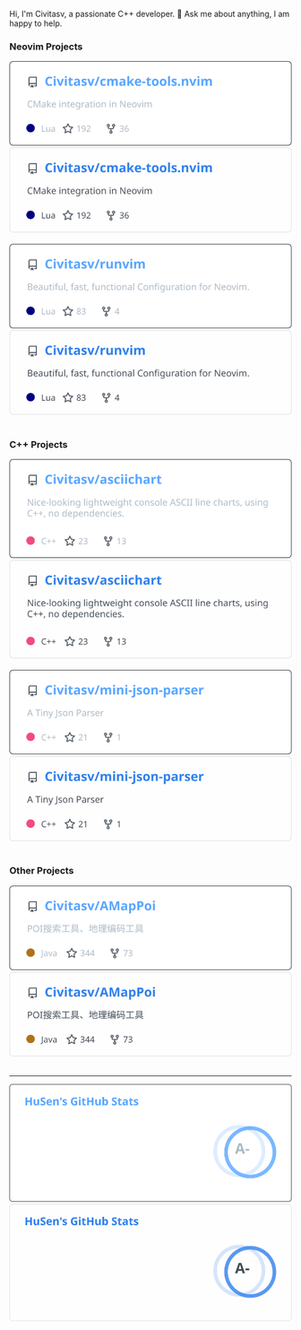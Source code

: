 <p>Hi, I'm Civitasv, a passionate C++ developer. 💬 Ask me about anything, I am happy to help.</p>

### Neovim Projects

<div float="left">
<a href="https://github.com/Civitasv/cmake-tools.nvim#gh-dark-mode-only"><img src="https://raw.githubusercontent.com/Civitasv/Civitasv/master/assets/Civitasv-cmake-tools.nvim-dark.svg#gh-dark-mode-only" alt="cmake-tools.nvim: CMake integration in Neovim"></a>
<a href="https://github.com/Civitasv/cmake-tools.nvim#gh-light-mode-only"><img src="https://raw.githubusercontent.com/Civitasv/Civitasv/master/assets/Civitasv-cmake-tools.nvim-light.svg#gh-light-mode-only" alt="cmake-tools.nvim: CMake integration in Neovim"></a>
&nbsp;
<a href="https://github.com/Civitasv/runvim#gh-dark-mode-only"><img src="https://raw.githubusercontent.com/Civitasv/Civitasv/master/assets/Civitasv-runvim-dark.svg#gh-dark-mode-only" alt="runvim: Beautiful, fast, functional Configuration for Neovim."></a>
<a href="https://github.com/Civitasv/runvim#gh-light-mode-only"><img src="https://raw.githubusercontent.com/Civitasv/Civitasv/master/assets/Civitasv-runvim-light.svg#gh-light-mode-only" alt="runvim: Beautiful, fast, functional Configuration for Neovim."></a>
&nbsp;
</div>

### C++ Projects

<div float="left">
<a href="https://github.com/Civitasv/asciichart#gh-dark-mode-only"><img src="https://raw.githubusercontent.com/Civitasv/Civitasv/master/assets/Civitasv-asciichart-dark.svg#gh-dark-mode-only" alt="asciichart: Nice-looking lightweight console ASCII line charts, using C++, no dependencies."></a>
<a href="https://github.com/Civitasv/asciichart#gh-light-mode-only"><img src="https://raw.githubusercontent.com/Civitasv/Civitasv/master/assets/Civitasv-asciichart-light.svg#gh-light-mode-only" alt="asciichart: Nice-looking lightweight console ASCII line charts, using C++, no dependencies."></a>
&nbsp;
<a href="https://github.com/Civitasv/mini-json-parser#gh-dark-mode-only"><img src="https://raw.githubusercontent.com/Civitasv/Civitasv/master/assets/Civitasv-mini-json-parser-dark.svg#gh-dark-mode-only" alt="mini-json-parser: A Tiny Json Parser"></a>
<a href="https://github.com/Civitasv/mini-json-parser#gh-light-mode-only"><img src="https://raw.githubusercontent.com/Civitasv/Civitasv/master/assets/Civitasv-mini-json-parser-light.svg#gh-light-mode-only" alt="mini-json-parser: A Tiny Json Parser"></a>
&nbsp;
</div>

### Other Projects

<div float="left">
<a href="https://github.com/Civitasv/AMapPoi#gh-dark-mode-only"><img src="https://raw.githubusercontent.com/Civitasv/Civitasv/master/assets/Civitasv-AMapPoi-dark.svg#gh-dark-mode-only" alt="AMapPoi: POI 搜索工具、地理编码工具"></a>
<a href="https://github.com/Civitasv/AMapPoi#gh-light-mode-only"><img src="https://raw.githubusercontent.com/Civitasv/Civitasv/master/assets/Civitasv-AMapPoi-light.svg#gh-light-mode-only" alt="AMapPoi: POI 搜索工具、地理编码工具"></a>
&nbsp;
</div>

---

<div float="left">
<a href="https://github.com/Civitasv#gh-dark-mode-only"><img src="https://raw.githubusercontent.com/Civitasv/Civitasv/master/assets/Civitasv-dark.svg#gh-dark-mode-only" alt="Civitasv: Civitasv's GitHub Stats"></a>
<a href="https://github.com/Civitasv#gh-light-mode-only"><img src="https://raw.githubusercontent.com/Civitasv/Civitasv/master/assets/Civitasv-light.svg#gh-light-mode-only" alt="Civitasv: Civitasv's GitHub Stats"></a>
&nbsp;
</div>
